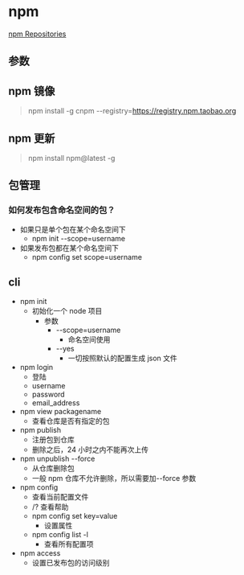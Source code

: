 # npm

[npm Repositories](https://www.npmjs.com/)

## 参数

## npm 镜像

> npm install -g cnpm --registry=https://registry.npm.taobao.org

## npm 更新

> npm install npm@latest -g

## 包管理

### 如何发布包含命名空间的包？

- 如果只是单个包在某个命名空间下
  - npm init --scope=username
- 如果发布包都在某个命名空间下
  - npm config set scope=username

## cli

- npm init
  - 初始化一个 node 项目
    - 参数
      - --scope=username
        - 命名空间使用
      - --yes
        - 一切按照默认的配置生成 json 文件
- npm login
  - 登陆
  - username
  - password
  - email_address
- npm view packagename
  - 查看仓库是否有指定的包
- npm publish
  - 注册包到仓库
  - 删除之后，24 小时之内不能再次上传
- npm unpublish --force
  - 从仓库删除包
  - 一般 npm 仓库不允许删除，所以需要加--force 参数
- npm config
  - 查看当前配置文件
  - /? 查看帮助
  - npm config set key=value
    - 设置属性
  - npm config list -l
    - 查看所有配置项
- npm access
  - 设置已发布包的访问级别
